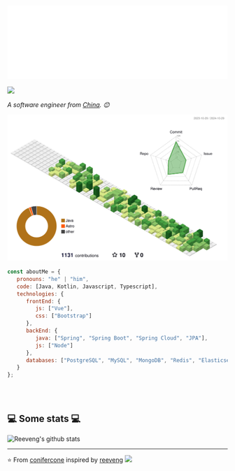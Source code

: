 <img src="https://github.com/conifercone/conifercone/blob/main/svg.svg"/>

![](https://komarev.com/ghpvc/?username=conifercone&abbreviated=true)

<p><em>A software engineer from <a href="https://zh.wikipedia.org/wiki/%E4%B8%AD%E5%8D%8E%E4%BA%BA%E6%B0%91%E5%85%B1%E5%92%8C%E5%9B%BD">China</a>. 😊</br>
</em></p>

![](./profile-3d-contrib/profile-green-animate.svg)

```javascript
const aboutMe = {
   pronouns: "he" | "him",
   code: [Java, Kotlin, Javascript, Typescript],
   technologies: {
      frontEnd: {
         js: ["Vue"],
         css: ["Bootstrap"]
      },
      backEnd: {
         java: ["Spring", "Spring Boot", "Spring Cloud", "JPA"],
         js: ["Node"]
      },
      databases: ["PostgreSQL", "MySQL", "MongoDB", "Redis", "Elasticsearch"]
   }
};
```
</br></br>
<h2>💻 Some stats 💻</h2>

![Reeveng's github stats](https://github-readme-stats.vercel.app/api?username=conifercone&show_icons=true&theme=cobalt)

---

⭐️ From [conifercone](https://github.com/conifercone) inspired by [reeveng](https://github.com/reeveng)
![](https://hit.yhype.me/github/profile?user_id=30498960)
